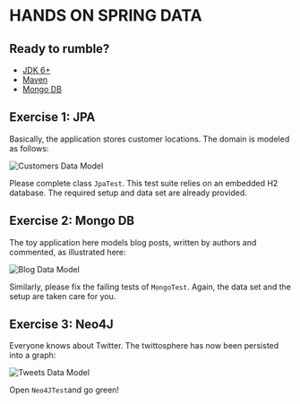 # HANDS ON SPRING DATA

## Ready to rumble?

 * [JDK 6+](http://www.oracle.com/technetwork/java/javase/downloads/index.html)
 * [Maven](http://maven.apache.org/download.html)
 * [Mongo DB](http://www.mongodb.org/downloads)

## Exercise 1: JPA

Basically, the application stores customer locations.
The domain is modeled as follows:

![Customers Data Model](https://raw.github.com/ericbottard/hands-on-spring-data/master/src/etc/doc/diagram-customers.png)

Please complete class `JpaTest`. This test suite relies on an embedded H2 database.
The required setup and data set are already provided.

## Exercise 2: Mongo DB

The toy application here models blog posts, written by authors and commented,
as illustrated here:

![Blog Data Model](https://raw.github.com/ericbottard/hands-on-spring-data/master/src/etc/doc/diagram-blog.png)

Similarly, please fix the failing tests of `MongoTest`.
Again, the data set and the setup are taken care for you.

## Exercise 3: Neo4J

Everyone knows about Twitter. The twittosphere has now been persisted into a graph:

![Tweets Data Model](https://raw.github.com/ericbottard/hands-on-spring-data/master/src/etc/doc/diagram-tweets.png)

Open `Neo4JTest`and go green!
